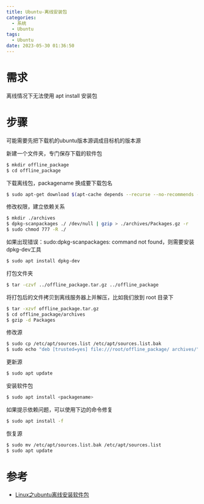 ```yaml
---
title: Ubuntu-离线安装包
categories:
  - 系统
  - Ubuntu
tags:
  - Ubuntu
date: 2023-05-30 01:36:50
---
```


# 需求

离线情况下无法使用 apt install 安装包

# 步骤

可能需要先把下载机的ubuntu版本源调成目标机的版本源

新建一个文件夹，专门保存下载的软件包

```bash
$ mkdir offline_package
$ cd offline_package
```

下载离线包，packagename 换成要下载包名

```bash
$ sudo apt-get download $(apt-cache depends --recurse --no-recommends --no-suggests --no-conflicts --no-breaks --no-replaces --no-enhances <packagename> | grep "^\w" | sort -u)
```

修改权限，建立依赖关系

```bash
$ mkdir ./archives
$ dpkg-scanpackages ./ /dev/null | gzip > ./archives/Packages.gz -r
$ sudo chmod 777 -R ./
```

如果出现错误：sudo:dpkg-scanpackages: command not found，则需要安装dpkg-dev工具

```bash
$ sudo apt install dpkg-dev
```

打包文件夹

```bash
$ tar -czvf ../offline_package.tar.gz ../offline_package
```

将打包后的文件拷贝到离线服务器上并解压，比如我们放到 root 目录下

```bash
$ tar -xzvf offline_package.tar.gz
$ cd offline_package/archives
$ gzip -d Packages
```

修改源

```bash
$ sudo cp /etc/apt/sources.list /etc/apt/sources.list.bak
$ sudo echo "deb [trusted=yes] file:///root/offline_package/ archives/" > /etc/apt/sources.list
```

更新源

```bash
$ sudo apt update
```

安装软件包

```bash
$ sudo apt install <packagename>
```

如果提示依赖问题，可以使用下边的命令修复

```bash
$ sudo apt install -f
```

恢复源

```bash
$ sudo mv /etc/apt/sources.list.bak /etc/apt/sources.list
$ sudo apt update
```



# 参考

* [Linux之ubuntu离线安装软件包](https://blog.csdn.net/zong596568821xp/article/details/105994450)
